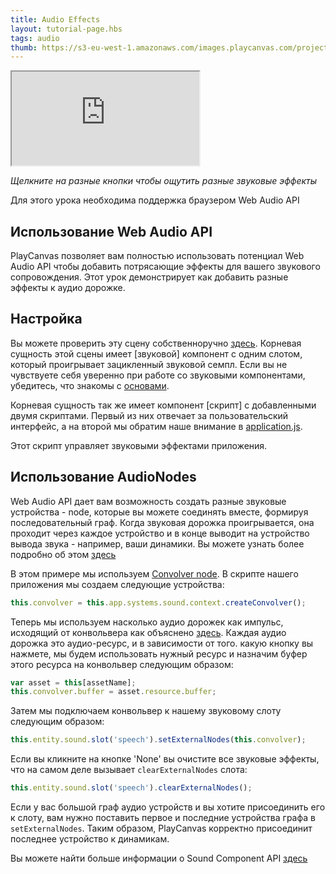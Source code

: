 ```yaml
---
title: Audio Effects
layout: tutorial-page.hbs
tags: audio
thumb: https://s3-eu-west-1.amazonaws.com/images.playcanvas.com/projects/12/406047/G0ZA35-image-75.jpg
---
```


<iframe src="https://playcanv.as/p/1nS6AnC9/" ></iframe>

*Щелкните на разные кнопки чтобы ощутить разные звуковые эффекты*

<div class="alert alert-info">Для этого урока необходима поддержка браузером Web Audio API</div>

## Использование Web Audio API

PlayCanvas позволяет вам полностью использовать потенциал Web Audio API чтобы добавить потрясающие эффекты для вашего звукового сопровождения. Этот урок демонстрирует как добавить разные эффекты к аудио дорожке.

## Настройка

Вы можете проверить эту сцену собственноручно [здесь][1]. Корневая сущность этой сцены имеет [звуковой] компонент с одним слотом, который проигрывает зацикленный звуковой семпл. Если вы не чувствуете себя уверенно при работе со звуковыми компонентами, убедитесь, что знакомы с [основами][3].

Корневая сущность так же имеет компонент [скрипт] с добавленными двумя скриптами. Первый из них отвечает за пользовательский интерфейс, а на второй мы обратим наше внимание в <a href="https://playcanvas.com/editor/asset/4472751" target="_blank">application.js</a>.

Этот скрипт управляет звуковыми эффектами приложения.

## Использование AudioNodes

Web Audio API дает вам возможность создать разные звуковые устройства - node, которые вы можете соединять вместе, формируя последовательный граф. Когда звуковая дорожка проигрывается, она проходит через каждое устройство и в конце выводит на устройство вывода звука - например, ваши динамики. Вы можете узнать более подробно об этом [здесь][5]

В этом примере мы используем  [Convolver node][6]. В скрипте нашего приложения мы создаем следующие устройства:

```javascript
this.convolver = this.app.systems.sound.context.createConvolver();
```

Теперь мы используем насколько аудио дорожек как импульс, исходящий от конвольвера как объяснено [здесь][7]. Каждая аудио дорожка это аудио-ресурс, и в зависимости от того. какую кнопку вы нажмете, мы будем использовать нужный ресурс и назначим буфер этого ресурса на конвольвер следующим образом:

```javascript
var asset = this[assetName];
this.convolver.buffer = asset.resource.buffer;
```

Затем мы подключаем конвольвер к нашему звуковому слоту следующим образом:

```javascript
this.entity.sound.slot('speech').setExternalNodes(this.convolver);
```

Если вы кликните на кнопке 'None' вы очистите все звуковые эффекты, что на самом деле вызывает ```clearExternalNodes``` слота:

```javascript
this.entity.sound.slot('speech').clearExternalNodes();
```

Если у вас большой граф аудио устройств и вы хотите присоединить его к слоту, вам нужно поставить первое и последние устройства графа в  ```setExternalNodes```. Таким образом, PlayCanvas корректно присоединит последнее устройство к динамикам.

Вы можете найти больше информации о Sound Component API [здесь][8]

[1]: https://playcanvas.com/editor/scene/440346
[2]: /user-manual/packs/components/sound
[3]: /tutorials/basic-audio/
[4]: /user-manual/packs/components/script
[5]: https://developer.mozilla.org/en-US/docs/Web/API/Web_Audio_API
[6]: https://developer.mozilla.org/en-US/docs/Web/API/ConvolverNode
[7]: https://developer.mozilla.org/en-US/docs/Web/API/ConvolverNode/buffer
[8]: /api/pc.Sound.html

